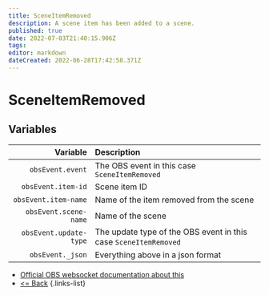 ```yaml
---
title: SceneItemRemoved
description: A scene item has been added to a scene.
published: true
date: 2022-07-03T21:40:15.906Z
tags: 
editor: markdown
dateCreated: 2022-06-28T17:42:58.371Z
---
```


# SceneItemRemoved

## Variables

| Variable | Description |
|---------:|:------------|
| `obsEvent.event` | The OBS event in this case `SceneItemRemoved`
| `obsEvent.item-id` | Scene item ID
| `obsEvent.item-name` | Name of the item removed from the scene
| `obsEvent.scene-name` | Name of the scene
| `obsEvent.update-type` | The update type of the OBS event in this case `SceneItemRemoved`
| `obsEvent._json` | Everything above in a json format

* [Official OBS websocket documentation about this](https://github.com/obsproject/obs-websocket/blob/4.x-current/docs/generated/protocol.md#sceneitemremoved)
* [<= Back](/en/Broadcasters/OBS/)
{.links-list}